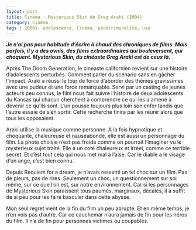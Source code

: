 ```yaml
---
layout: post
title: Cinéma - Mysterious Skin de Greg Araki (2004)
category: cinéma
tags : 2000s, adolescence, Cinéma, pédocriminalité, usa
---
```

***Je n’ai pas pour habitude d’écrire à chaud des chroniques de films. Mais parfois, il y a des ovnis, des films extraordinaires qui bouleversent, qui choquent. Mysterious Skin, du cinéaste Greg Araki est de ceux là.***

Après The Doom Generation, le cineaste californien revient sur une histoire d’adolescents perturbés. Comment parler du scénario sans en gâcher l’impact. Araki a réussi le tour de force d’aborder des thèmes gravissimes avec une pudeur et une force remarquable. Servi par un casting de jeunes acteurs peu connus, le film nous fait suivre l’histoire de deux adolescents du Kansas qui chacun cherchent à comprendre ce qui les a amené à devenir ce qu’ils sont. L’un pousse toujours plus loin son enfer tandis que l’autre essaie de s’en sortir. Cette recherche finira par les réunir alors que tous les opposaient.

Araki utilise la musique comme personne. A la fois hypnotique et choquante, chaleureuse et nauséabonde, elle est aussi un personnage du film. La photo choisie n’est pas froide comme on pourrait l’imaginer vu le mysterieux sujet traité. Elle a un coté chaleureux et irréel, comme ce terrible secret. Et c’est tout cela qui nous met mal à l’aise. Car le diable a le visage d’un ange, c’est bien connu.

Depuis Requiem for a dream, je n’avais ressenti un tel choc sur un film. Pas de pleurs, pas de rires. Seulement un choc, un questionnement sur soi même, sur ce que l’on est, sur notre environnement. Car si les personnages de Mysterious Skin paraissent tous paumés, marginaux, décalés, il a suffit de si peu pour les faire basculer dans cette abysse.

Mon seul regret vient de la fin du film un peu abrupte. Et en même temps, je n’en vois pas d’autre. Car ce cauchemar n’aura jamais de fin pour les héros du film. Il n’a de fin pour personnes victimes ou coupables.
